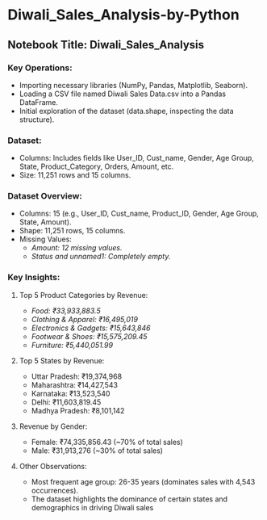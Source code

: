# Diwali_Sales_Analysis-by-Python

## Notebook Title: Diwali_Sales_Analysis

### Key Operations:
+	Importing necessary libraries (NumPy, Pandas, Matplotlib, Seaborn).
+ Loading a CSV file named Diwali Sales Data.csv into a Pandas DataFrame.
+	Initial exploration of the dataset (data.shape, inspecting the data structure).

### Dataset:
+ Columns: Includes fields like User_ID, Cust_name, Gender, Age Group, State, Product_Category, Orders, Amount, etc.
+ Size: 11,251 rows and 15 columns.

### Dataset Overview:
-	Columns: 15 (e.g., User_ID, Cust_name, Product_ID, Gender, Age Group, State, Amount).
-	Shape: 11,251 rows, 15 columns.
-	Missing Values:
    - *Amount: 12 missing values.*
    - *Status and unnamed1: Completely empty.*
 
### Key Insights:
1.	Top 5 Product Categories by Revenue:
    - *Food: ₹33,933,883.5*
    - *Clothing & Apparel: ₹16,495,019*
    - *Electronics & Gadgets: ₹15,643,846*
    - *Footwear & Shoes: ₹15,575,209.45*
    - *Furniture: ₹5,440,051.99*

2.	Top 5 States by Revenue:
    - Uttar Pradesh: ₹19,374,968
    - Maharashtra: ₹14,427,543
    - Karnataka: ₹13,523,540
    -	Delhi: ₹11,603,819.45
    -	Madhya Pradesh: ₹8,101,142
  
3.	Revenue by Gender:
    - Female: ₹74,335,856.43 (~70% of total sales)	
    - Male: ₹31,913,276 (~30% of total sales)
  
4.	Other Observations:
    - Most frequent age group: 26-35 years (dominates sales with 4,543 occurrences).
    - The dataset highlights the dominance of certain states and demographics in driving Diwali sales


   
